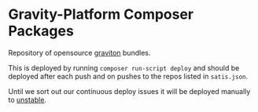 # Gravity-Platform Composer Packages

Repository of opensource [graviton](https://packagist.org/packages/graviton/graviton) bundles.

This is deployed by running ``composer run-script deploy`` and should be deployed after each
push and on pushes to the repos listed in ``satis.json``.

Until we sort out our continuous deploy issues it will be deployed manually to
[unstable](http://gravity-platform-packages-unstable.nova.scapp.io/).
